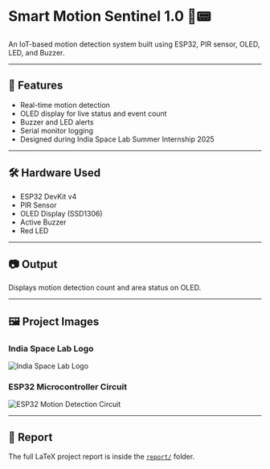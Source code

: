 # Smart Motion Sentinel 1.0 🚨📟

An IoT-based motion detection system built using ESP32, PIR sensor, OLED, LED, and Buzzer.

---

## 🔧 Features
- Real-time motion detection
- OLED display for live status and event count
- Buzzer and LED alerts
- Serial monitor logging
- Designed during India Space Lab Summer Internship 2025

---

## 🛠️ Hardware Used
- ESP32 DevKit v4
- PIR Sensor
- OLED Display (SSD1306)
- Active Buzzer
- Red LED

---

## 📷 Output
Displays motion detection count and area status on OLED.

---

## 🖼️ Project Images

### India Space Lab Logo
![India Space Lab Logo](In)

### ESP32 Microcontroller Circuit
![ESP32 Motion Detection Circuit](images/ESP32.png)

---

## 📄 Report
The full LaTeX project report is inside the [`report/`](report/) folder.
